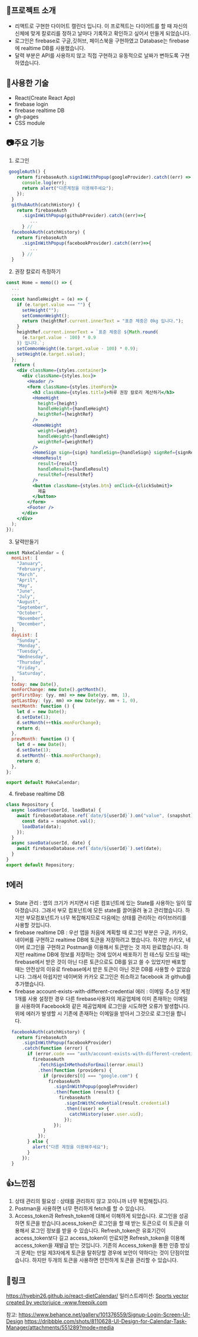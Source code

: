 ## :memo:프로젝트 소개
- 리액트로 구현한 다이어트 캘린더 입니다. 이 프로젝트는 다이어트를 할 때 자신의 신체에 맞게 칼로리를 정하고 날마다 기록하고 확인하고 싶어서 만들게 되었습니다.
- 로그인은 firebase로 구글,깃허브, 페이스북을 구현하였고 Database는 firebase에 realtime DB를 사용했습니다.
- 달력 부분은 API를 사용하지 않고 직접 구현하고 유동적으로 날짜가 변하도록 구현하였습니다.
## :bell:사용한 기술
- React(Create React App)
- firebase login
- firebase realtime DB
- gh-pages
- CSS module
## :camera:주요 기능
1. 로그인 
```jsx
 googleAuth() {
    return firebaseAuth.signInWithPopup(googleProvider).catch((err) => {
      console.log(err);
      return alert("다른계정을 이용해주세요");
    });
  }
  githubAuth(catchHistory) {
    return firebaseAuth
      .signInWithPopup(githubProvider).catch((err)=>{
         ...
      } //
  facebookAuth(catchHistory) {
    return firebaseAuth
      .signInWithPopup(facebookProvider).catch((err)=>{
         ...
      } //
  }     
```
2. 권장 칼로리 측정하기
``` jsx
const Home = memo(() => {
  ...
  ...
  const handleHeight = (e) => {
    if (e.target.value === "") {
      setHeight("");
      setCommonWeight();
      return (heightRef.current.innerText = "표준 체중은 0kg 입니다.");
    }
    heightRef.current.innerText = `표준 체중은 ${Math.round(
      (e.target.value - 100) * 0.9
    )} 입니다.`;
    setCommonWeight((e.target.value - 100) * 0.9);
    setHeight(e.target.value);
  };
   return (
    <div className={styles.container}>
      <div className={styles.box}>
        <Header />
        <form className={styles.itemForm}>
          <h3 className={styles.title}>하루 권장 칼로리 계산하기</h3>
          <HomeHight
            height={height}
            handleHeight={handleHeight}
            heightRef={heightRef}
          />
          <HomeWeight
            weight={weight}
            handleWeight={handleWeight}
            weightRef={weightRef}
          />
          <HomeSign sign={sign} handleSign={handleSign} signRef={signRef} />
          <HomeResult
            result={result}
            handleResult={handleResult}
            resultRef={resultRef}
          />
          <button className={styles.btn} onClick={clickSubmit}>
            제출
          </button>
        </form>
        <Footer />
      </div>
    </div>
  );
});
```
3. 달력만들기 
``` jsx
const MakeCalendar = {
  monList: [
    "January",
    "February",
    "March",
    "April",
    "May",
    "June",
    "July",
    "August",
    "September",
    "October",
    "November",
    "December",
  ],
  dayList: [
    "Sunday",
    "Monday",
    "Tuesday",
    "Wednesday",
    "Thursday",
    "Friday",
    "Saturday",
  ],
  today: new Date(),
  monForChange: new Date().getMonth(),
  getFirstDay: (yy, mm) => new Date(yy, mm, 1),
  getLastDay: (yy, mm) => new Date(yy, mm + 1, 0),
  nextMonth: function () {
    let d = new Date();
    d.setDate(1);
    d.setMonth(++this.monForChange);
    return d;
  },
  prevMonth: function () {
    let d = new Date();
    d.setDate(1);
    d.setMonth(--this.monForChange);
    return d;
  },
};

export default MakeCalendar;
```
4. firebase realtime DB
``` jsx
class Repository {
  async loadUser(userId, loadData) {
    await firebaseDatabase.ref(`date/${userId}`).on("value", (snapshot) => {
      const data = snapshot.val();
      loadData(data);
    });
  }
  async saveData(userId, date) {
    await firebaseDatabase.ref(`date/${userId}`).set(date);
  }
}
export default Repository;
```
## :exclamation:에러
- State 관리 : 앱의 크기가 커지면서 다른 컴포넌트에 있는 State를 사용하는 일이 많아졌습니다. 그래서 부모 컴포넌트에 모든 state를 끌어올려 놓고 관리했습니다. 하지만 부모컴포넌트가 너무 복잡해지므로 다음에는 상태를 관리하는 라이브러리를 사용할 것입니다.
- firebase realtime DB : 우선 앱을 처음에 계획할 때 로그인 부분은 구글, 카카오, 네이버를 구현하고 realtime DB에 토큰을 저장하려고 했습니다. 하지만 카카오, 네이버 로그인을 구현하고 Postman을 이용해서 토큰받는 것 까지 완료했습니다. 하지만 realtime DB에 정보를 저장하는 것에 있어서 배포하기 전 테스팅 모드일 때는 firebase에서 받은 것이 아닌 다른 토큰으로도 DB를 읽고 쓸 수 있었지만 배포할 때는 안전상의 이유로 firebase에서 받은 토큰이 아닌 것은 DB를 사용할 수 없었습니다. 그래서 아쉽지만 네이버와 카카오 로그인은 취소하고 facebook 과 github를 추가했습니다. 
- firebase account-exists-with-different-credential 에러 : 이메일 주소당 계정 1개를 사용 설정한 경우 다른 firebase사용자의 제공업체에 이미 존재하는 이메일을 사용하여 Facebook와 같은 제공업체에 로그인을 시도하면 오류가 발생합니다. 위에 에러가 발생할 시 기존에 존재하는 이메일을 받아서 그것으로 로그인을 합니다.
```jsx
  facebookAuth(catchHistory) {
    return firebaseAuth
      .signInWithPopup(facebookProvider)
      .catch(function (error) {
        if (error.code === "auth/account-exists-with-different-credential") {
          firebaseAuth
            .fetchSignInMethodsForEmail(error.email)
            .then(function (providers) {
              if (providers[0] === "google.com") {
                firebaseAuth
                  .signInWithPopup(googleProvider)
                  .then(function (result) {
                    firebaseAuth
                      .signInWithCredential(result.credential)
                      .then((user) => {
                        catchHistory(user.user.uid);
                      });
                  });
              }
            });
        } else {
          alert("다른 계정을 이용해주세요");
        }
      });
  }
```
## :thumbsup:느낀점
1. 상태 관리의 필요성 : 상태를 관리하지 않고 꼬이니까 너무 복잡해집니다.
2. Postman을 사용하면 너무 편리하게 fetch를 할 수 있습니다.
3. Access_token과 Refresh_token에 대해서 이해하게 되었습니다. 로그인을 성공하면 토큰을 받습니다.acess_token은 로그인을 할 때 받는 토큰으로 이 토큰을 이용해서 로그인 정보를 받을 수 있습니다. Refresh_token은 유효기간이 access_token보다 길고 access_token이 만료되면 Refresh_token을 이용해 access_token을 재발급 받는 것입니다. 기존의 Access_token을 통한 인증 방싱긔 문제는 만일 제3자에게 토큰을 탈취당할 경우에 보안이 약하다는 것이 단점이었습니다. 하지만 두개의 토큰을 사용하면 안전하게 토큰을 관리할 수 있습니다.
 ## :link:링크
 <a href="https://hyebin26.github.io/react-dietCalendar/">https://hyebin26.github.io/react-dietCalendar/</a>
일러스트레이션:
<a href='https://www.freepik.com/vectors/sports'>Sports vector created by vectorjuice -www.freepik.com</a>

참고:
<a href='https://www.behance.net/gallery/101376559/Signup-Login-Screen-UI-Design'>https://www.behance.net/gallery/101376559/Signup-Login-Screen-UI-Design</a>
<a href='https://dribbble.com/shots/8110628-UI-Design-for-Calendar-Task-Manager/attachments/551289?mode=media'>https://dribbble.com/shots/8110628-UI-Design-for-Calendar-Task-Manager/attachments/551289?mode=media</a>
